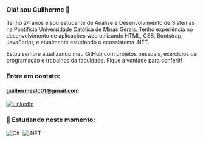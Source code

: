 ### Olá! sou Guilherme 👋
Tenho 24 anos e sou estudante de Análise e Desenvolvimento de Sistemas na Pontifícia Universidade Católica de Minas Gerais. Tenho experiência no desenvolvimento de aplicações web utilizando HTML, CSS, Bootstrap, JavaScript, e atualmente estudando o ecossistema .NET. 

Estou sempre atualizando meu GitHub com projetos pessoais, exercícios de programação e trabalhos da faculdade. Fique à vontade para conferir!

### Entre em contato: 
#### guilhermealc01@gmail.com
[![LinkedIn](https://img.shields.io/badge/LinkedIn-0077B5?style=for-the-badge&logo=linkedin&logoColor=white)](https://www.linkedin.com/in/guilherme-alc/)

 
### 🌱 Estudando neste momento:
![C#](https://img.shields.io/badge/-C%23-0D1117?style=for-the-badge&logo=c-sharp&labelColor=0D1117)&nbsp;
![.NET](https://img.shields.io/badge/-.NET-0D1117?style=for-the-badge&logo=.net&labelColor=0D1117)&nbsp;
